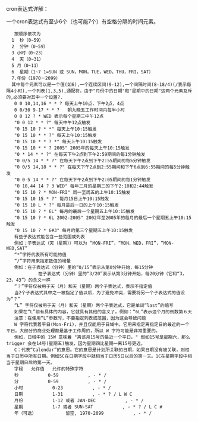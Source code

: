 cron表达式详解：    

一个cron表达式有至少6个（也可能7个）有空格分隔的时间元素。

       按顺序依次为
      1  秒（0~59）
      2  分钟（0~59）
      3 小时（0~23）
      4  天（0~31）
      5 月（0~11）
      6  星期（1~7 1=SUN 或 SUN，MON，TUE，WED，THU，FRI，SAT）
      7.年份（1970－2099）
      其中每个元素可以是一个值(如6),一个连续区间(9-12),一个间隔时间(8-18/4)(/表示每隔4小时),一个列表(1,3,5),通配符。由于"月份中的日期"和"星期中的日期"这两个元素互斥的,必须要对其中一个设置?.
       0 0 10,14,16 * * ? 每天上午10点，下午2点，4点
       0 0/30 9-17 * * ?   朝九晚五工作时间内每半小时
       0 0 12 ? * WED 表示每个星期三中午12点
       "0 0 12 * * ?" 每天中午12点触发 
       "0 15 10 ? * *" 每天上午10:15触发 
       "0 15 10 * * ?" 每天上午10:15触发 
       "0 15 10 * * ? *" 每天上午10:15触发 
       "0 15 10 * * ? 2005" 2005年的每天上午10:15触发 
       "0 * 14 * * ?" 在每天下午2点到下午2:59期间的每1分钟触发 
       "0 0/5 14 * * ?" 在每天下午2点到下午2:55期间的每5分钟触发 
       "0 0/5 14,18 * * ?" 在每天下午2点到2:55期间和下午6点到6:55期间的每5分钟触发 
       "0 0-5 14 * * ?" 在每天下午2点到下午2:05期间的每1分钟触发 
       "0 10,44 14 ? 3 WED" 每年三月的星期三的下午2:10和2:44触发 
       "0 15 10 ? * MON-FRI" 周一至周五的上午10:15触发 
       "0 15 10 15 * ?" 每月15日上午10:15触发 
       "0 15 10 L * ?" 每月最后一日的上午10:15触发 
       "0 15 10 ? * 6L" 每月的最后一个星期五上午10:15触发 
       "0 15 10 ? * 6L 2002-2005" 2002年至2005年的每月的最后一个星期五上午10:15触发 
       "0 15 10 ? * 6#3" 每月的第三个星期五上午10:15触发 
       有些子表达式能包含一些范围或列表
       例如：子表达式（天（星期））可以为 “MON-FRI”，“MON，WED，FRI”，“MON-WED,SAT”
       “*”字符代表所有可能的值
       “/”字符用来指定数值的增量
       例如：在子表达式（分钟）里的“0/15”表示从第0分钟开始，每15分钟
                在子表达式（分钟）里的“3/20”表示从第3分钟开始，每20分钟（它和“3，23，43”）的含义一样
       “？”字符仅被用于天（月）和天（星期）两个子表达式，表示不指定值
       当2个子表达式其中之一被指定了值以后，为了避免冲突，需要将另一个子表达式的值设为“？”
       “L” 字符仅被用于天（月）和天（星期）两个子表达式，它是单词“last”的缩写
       如果在“L”前有具体的内容，它就具有其他的含义了。例如：“6L”表示这个月的倒数第６天
       注意：在使用“L”参数时，不要指定列表或范围，因为这会导致问题
       W 字符代表着平日(Mon-Fri)，并且仅能用于日域中。它用来指定离指定日的最近的一个平日。大部分的商业处理都是基于工作周的，所以 W 字符可能是非常重要的。
       例如，日域中的 15W 意味着 "离该月15号的最近一个平日。" 假如15号是星期六，那么 trigger 会在14号(星期五)触发，因为星期四比星期一离15号更近。
       C：代表“Calendar”的意思。它的意思是计划所关联的日期，如果日期没有被关联，则相当于日历中所有日期。例如5C在日期字段中就相当于日历5日以后的第一天。1C在星期字段中相当于星期日后的第一天。
       字段   允许值   允许的特殊字符
       秒           0-59           , - * /
       分           0-59           , - * /
       小时           0-23           , - * /
       日期           1-31           , - * ? / L W C
       月份           1-12 或者 JAN-DEC           , - * /
       星期           1-7 或者 SUN-SAT           , - * ? / L C #
       年（可选）           留空, 1970-2099           , - * /